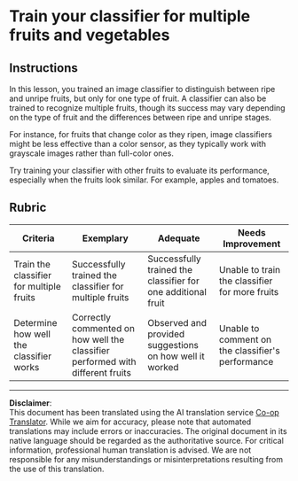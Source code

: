 <!--
CO_OP_TRANSLATOR_METADATA:
{
  "original_hash": "e74eb2fc7cc3b81916b52e957802f182",
  "translation_date": "2025-08-28T19:00:35+00:00",
  "source_file": "4-manufacturing/lessons/1-train-fruit-detector/assignment.md",
  "language_code": "en"
}
-->
# Train your classifier for multiple fruits and vegetables

## Instructions

In this lesson, you trained an image classifier to distinguish between ripe and unripe fruits, but only for one type of fruit. A classifier can also be trained to recognize multiple fruits, though its success may vary depending on the type of fruit and the differences between ripe and unripe stages.

For instance, for fruits that change color as they ripen, image classifiers might be less effective than a color sensor, as they typically work with grayscale images rather than full-color ones.

Try training your classifier with other fruits to evaluate its performance, especially when the fruits look similar. For example, apples and tomatoes.

## Rubric

| Criteria | Exemplary | Adequate | Needs Improvement |
| -------- | --------- | -------- | ----------------- |
| Train the classifier for multiple fruits | Successfully trained the classifier for multiple fruits | Successfully trained the classifier for one additional fruit | Unable to train the classifier for more fruits |
| Determine how well the classifier works | Correctly commented on how well the classifier performed with different fruits | Observed and provided suggestions on how well it worked | Unable to comment on the classifier's performance |

---

**Disclaimer**:  
This document has been translated using the AI translation service [Co-op Translator](https://github.com/Azure/co-op-translator). While we aim for accuracy, please note that automated translations may include errors or inaccuracies. The original document in its native language should be regarded as the authoritative source. For critical information, professional human translation is advised. We are not responsible for any misunderstandings or misinterpretations resulting from the use of this translation.